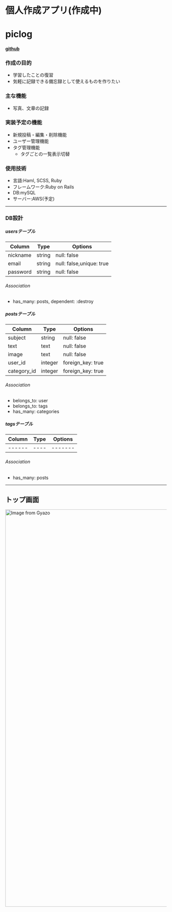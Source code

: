 # 個人作成アプリ(作成中)
# piclog
#### [github](https://github.com/sh0327akg/piclog)

### 作成の目的
- 学習したことの復習
- 気軽に記録できる備忘録として使えるものを作りたい

### 主な機能
- 写真、文章の記録

### 実装予定の機能
- 新規投稿・編集・削除機能
- ユーザー管理機能
- タグ管理機能
  - タグごとの一覧表示切替

### 使用技術
- 言語:Haml, SCSS, Ruby
- フレームワーク:Ruby on Rails
- DB:mySQL
- サーバー:AWS(予定)
***
### DB設計
##### usersテーブル
|Column|Type|Options|
|------|----|-------|
|nickname|string|null: false|
|email|string|null: false,unique: true|
|password|string|null: false|
###### Association
- has_many: posts, dependent: :destroy

##### postsテーブル
|Column|Type|Options|
|------|----|-------|
|subject|string|null: false|
|text|text|null: false|
|image|text|null: false|
|user_id|integer|foreign_key: true|
|category_id|integer|foreign_key: true|
###### Association
- belongs_to: user
- belongs_to: tags
- has_many: categories

##### tagsテーブル
|Column|Type|Options|
|------|----|-------|
|------|----|-------|
###### Association
- has_many: posts

***

## トップ画面
<a href="#"><img src="#" alt="Image from Gyazo" width="1242"/></a>
